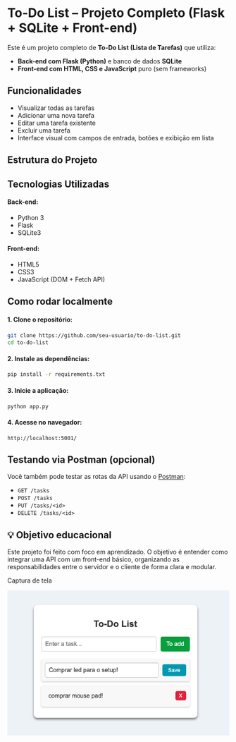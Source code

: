 
#  To-Do List – Projeto Completo (Flask + SQLite + Front-end)

Este é um projeto completo de **To-Do List (Lista de Tarefas)** que utiliza:

-  **Back-end com Flask (Python)** e banco de dados **SQLite**
-  **Front-end com HTML, CSS e JavaScript** puro (sem frameworks)

##  Funcionalidades

- Visualizar todas as tarefas
- Adicionar uma nova tarefa
- Editar uma tarefa existente
- Excluir uma tarefa
- Interface visual com campos de entrada, botões e exibição em lista

##  Estrutura do Projeto

##  Tecnologias Utilizadas

#### Back-end:
- Python 3
- Flask
- SQLite3

#### Front-end:
- HTML5
- CSS3
- JavaScript (DOM + Fetch API)

##  Como rodar localmente

#### 1. Clone o repositório:

```bash
git clone https://github.com/seu-usuario/to-do-list.git
cd to-do-list
````

#### 2. Instale as dependências:

```bash
pip install -r requirements.txt
```

#### 3. Inicie a aplicação:

```bash
python app.py
```

#### 4. Acesse no navegador:

```
http://localhost:5001/
```

##  Testando via Postman (opcional)

Você também pode testar as rotas da API usando o [Postman](https://www.postman.com/):

* `GET /tasks`
* `POST /tasks`
* `PUT /tasks/<id>`
* `DELETE /tasks/<id>`

## 💡 Objetivo educacional

Este projeto foi feito com foco em aprendizado. O objetivo é entender como integrar uma API com um front-end básico, organizando as responsabilidades entre o servidor e o cliente de forma clara e modular.

Captura de tela

![preview](https://raw.githubusercontent.com/LuizFelipeCouto/Todo-list/main/app%20image.png)